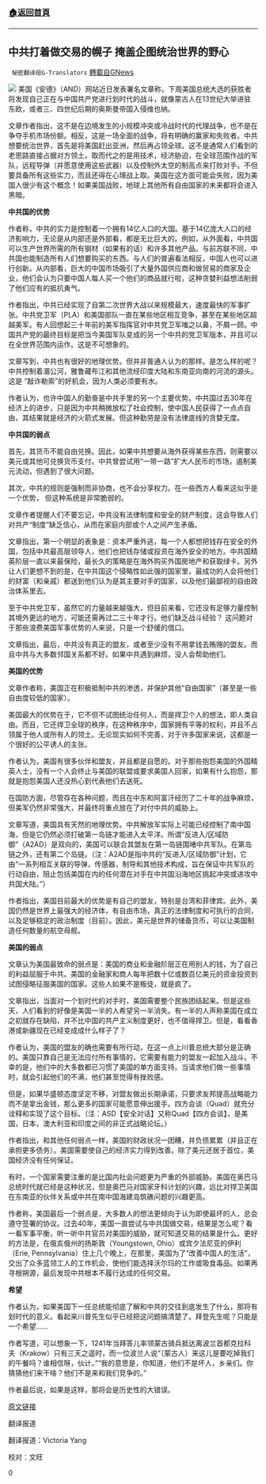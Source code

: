 ###  [:house:返回首頁](https://github.com/ourhimalayas/txt)
---

## 中共打着做交易的幌子 掩盖企图统治世界的野心
` 秘密翻译组G-Translators` [轉載自GNews](https://gnews.org/zh-hans/506170/)

![]()![](https://gnews-media-offload.s3.amazonaws.com/wp-content/uploads/2020/10/30181439/1-320.png)
美国《安德》（AND）网站近日发表署名文章称，下周美国总统大选的获胜者将发现自己正在与中国共产党进行划时代的战斗，就像蒙古人在13世纪大举进驻东欧，或者三、四世纪后期的奥斯曼帝国入侵维也纳。

文章作者指出，这不是在边境发生的小规模冲突或冷战时代的代理战争，也不是在争夺手机市场份额。相反，这是一场全面的战争，将有明确的赢家和失败者。中共想要统治世界，首先是将美国赶出亚洲，然后再占领全球。这不是通常人们看到的老思路直接占据对方领土，取而代之的是用技术，经济胁迫，在全球范围作战的军队，远程导弹（并愿意使用这些武器）以及控制外太空的制高点来打败对手。不但要具备所有这些实力，而且还得在心理战上取。美国在这方面可能会失败，因为美国人很少有这个概念！如果美国战败，地球上其他所有自由国家的未来都将会进入黑暗。

**中共国的优势**

作者称，中共的实力是控制着一个拥有14亿人口的大国。基于14亿庞大人口的经济影响力，无论是从内部还是外部看，都是无比巨大的。例如，从外面看，中共国可以生产世界所需的所有钢材（如果有的话）和许多其他产品。与前苏联不同，中共国也能制造所有人们想要购买的东西。与人们的普遍看法相反，中国人也可以进行创新。从内部看，巨大的中国市场吸引了大量外国供应商和做贸易的商家及企业，他们会认为只要中国人每人买一个他们的商品就行啦，这种贪婪利益想法削弱了他们应有的抵抗勇气。

作者指出，中共已经实现了自第二次世界大战以来规模最大，速度最快的军事扩张。中共党卫军（PLA）和美国部队一直在某些地区相互竞争，甚至在某些地区超越美军。有人回想起三十年前的美军指挥官对中共党卫军嗤之以鼻，不屑一顾。中国共产党的最终目标是把当今美国军队变成的另一个中共的党卫军版本，并且可以在全世界范围内运作。这是不可想象的。

文章写到，中共也有很好的地理优势。但并非普通人认为的那样。是怎么样的呢？中共控制着湄公河，雅鲁藏布江和其他流经印度大陆和东南亚向南的河流的源头。这是 “敲诈勒索”的好机会，因为人类必须要有水。

作者认为，也许中国人的勤奋是中共手里的另一个主要优势。中共国过去30年在经济上的进步，只是因为中共稍微放松了社会控制，使中国人民获得了一点点自由，其结果就是经济的火箭式发展。但这种勤劳是没有法律底线的贪婪无度。

**中共国的弱点**

首先，其货币不能自由兑换。因此，如果中共想要从海外获得某些东西，则需要以美元或其他可兑换货币支付。中共曾尝试用“一带一路”扩大人民币的市场，遏制美元流动，但遇到了很大问题。

其次，中共的规则是强制而非协商，也不会分享权力。在一些西方人看来这似乎是一个优势， 但这种系统是非常脆弱的。

文章作者提醒人们不要忘记，中共没有法律制度和安全的财产制度，这会导致人们对共产“制度”缺乏信心，从而在家庭内部或个人之间产生矛盾。

文章指出，第一个明显的表象是：资本严重外逃，每一个人都想把钱存在安全的外国，包括中共最高层领导人，他们也把钱存储或投资在海外安全的地方。中共国精英阶层一直以来最保险，最长久的策略是在海外购买外国房地产和获取绿卡。另外让人们更想不到的是，在中共国这个侵略性如此强的国家里，最成功的人会将他们的财富（和亲戚）都送到他们认为是其主要对手的国家，以及他们最鄙视的自由政治体系里去。

至于中共党卫军，虽然它的力量越来越强大，但目前来看，它还没有足够力量控制其境外更远的地方，可能还需再过二三十年才行。他们缺乏战斗经验？ 这问题对于那些浪费美国军事优势的人来说，只是一个舒缓的借口。

文章指出，最后，中共没有真正的盟友，或者至少没有不用拿钱去贿赂的盟友。而且中共与大多数邻国关系都不好。如果中共遇到麻烦，没人会帮助他们。

**美国的优势**

文章作者称，美国正在积极抵制中共的渗透，并保护其他“自由国家”（甚至是一些自由度较低的国家）。

美国最大的优势在于，它不但不试图统治任何人，而是捍卫个人的想法，即人类自由。而且，它还捍卫全球的秩序，在这种秩序中，国家拥有平等的权利，并且不占领属于他人或所有人的领土。无论现实如何不完善，对于许多国家来说，这都是一个很好的公平诱人的主张。

作者认为，美国有很多伙伴和盟友，并且都是自愿的。对于那些抱怨美国的外国精英人士，没有一个人会终止与美国的联盟或要求美国人回家，如果有什么抱怨，那就是抱怨美国人还没热心到代表他们去送死。

在国防方面，尽管存在各种问题，而且在中东和阿富汗经历了二十年的战争麻烦，但美军仍然非常强大，并最终将重点放在了对付中共的威胁上。

文章写道，美国具有天然的地理优势。中共解放军实际上可能已经控制了南中国海，但是它仍然必须打破第一岛链才能进入太平洋。所谓“反进入/区域防御”（A2AD）是双向的，美国可以联合其盟友在第一岛链围堵中共军队。在第岛链之外，还有第二个岛链。（注：A2AD是指中共的“反进入/区域防御”计划，它由“一系列相互关联的导弹，传感器，制导和其他技术构成，旨在保证中共军队的行动自由，阻止包括美国在内的任何潜在对手在中共国沿海地区挑起冲突或进攻中共国大陆。”）

作者指出，美国目前最大的优势是有自己的盟友，特别是台湾和菲律宾。此外，美国仍然是世界上最强大的经济体，有自由市场，真正的法律制度和可执行的合同，以及足够稳定的政治制度（目前）。因此，美元是世界的储备货币，可以让美国制造任何数量的航空母舰。

**美国的弱点**

文章认为美国最致命的弱点是：美国的商业和金融阶层正在用别人的钱，为了自己的利益屈服于中共。美国的金融家和商人每年把数十亿或数百亿美元的资金投资到试图侵略征服美国的国家。这些人如果不是叛徒，就是疯了。

文章指出，当面对一个划时代的对手时，美国需要整个民族团结起来。但是这些天，人们看到的好像是美国一半的人希望另一半消失。有一半的人声称美国在成立之初就存在缺陷，并不比中国的共产主义制度更好，也不值得捍卫。但是，看看香港或新疆现在已经变成成什么样子了？

作者认为，美国的盟友的确也需要有所行动，在这一点上川普总统大部分是正确的。美国只靠自己是无法应付所有事情的，它需要有能力的盟友一起加入战斗。不幸的是，他们中的大多数都已习惯了美国的单方面支持。当请求他们做一些事情时，就会引起他们的不满，他们甚至觉得有挫败感。

但是，如果华盛顿态度坚定不移，对盟友做出长期承诺，只要求友邦提高战略能力而不是拿出金钱，那么更多的国家可能愿意伸出援手。四方会谈（Quad）就充分诠释和实现了这个目标。（注：ASD【安全对话】又称Quad【四方会谈】，是美国，日本，澳大利亚和印度之间的非正式战略论坛。）

作者指出，和其他任何弱点一样，美国的财政状况一团糟，并负债累累（并且正在承担更多债务）。美国需要使自己的经济实力得到改善。除了美元还居于首位，美国经济没有任何保证。

有时，一个国家需要注重的是比国内社会问题更为严重的外部威胁。美国在奥巴马总统时代就已经是这种状况，但是奥巴马对国家牙科计划的兴趣，远比对捍卫美国在东南亚的伙伴关系或中共在南中国海建岛筑礁问题的兴趣更高。

作者称，美国最后一个弱点是，大多数人的想法更倾向于认为即使最坏的人，总会遵守签署的协议。过去40年，美国一直尝试与中共国做交易，结果是怎么呢？看一看军事平衡，听一听中共官员对美国的威胁，就可知道交易的结果是什么。更好的方法是，在俄亥俄州的扬斯敦（Youngstown, Ohio）或宾夕法尼亚的伊利（Erie, Pennsylvania）住上几个晚上，在那里，美国为了“改善中国人的生活”，交出了众多蓝领工人的工作机会，使他们能选择沃尔玛的工作或吸食毒品。如果再寻根朔源，最后发现中共根本不履行达成的任何交易。

**希望**

作者认为，如果美国下一任总统能彻底了解和中共的交往到底发生了什么，那将有划时代的意义。看起来川普先生似乎已经把这问题搞清楚了。拜登先生呢？只能是一个希望……

作者写道，可以想象一下，1241年当拜答儿率领蒙古骑兵抵达离波兰首都克拉科夫（Krakow）只有三天之遥时，而一位波兰人说“（蒙古人）来这儿是要吃掉我们的午餐吗？谁相信呀，伙计。”“我的意思是，你知道，他们不是坏人，乡亲们。你猜猜他们来干啥？他们不是来和我们竞争的。”

作者最后说，如果是这样，那将会是历史性的大错误。

[原文链接](https://andmagazine.com/talk/2020/10/27/china-doesnt-want-deals-it-wants-domination/)

翻译报道

翻译报道：Victoria Yang

校对：文旺

0
